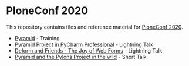 # PloneConf 2020

This repository contains files and reference material for [PloneConf 2020](https://2020.ploneconf.org/).

- [Pyramid](https://2020.ploneconf.org/trainings/pyramid/view) - Training
- [Pyramid Project in PyCharm Professional](https://stevepiercy.github.io/pppp/) - Lightning Talk
- [Deform and Friends - The Joy of Web Forms](https://stevepiercy.github.io/ploneconf2020/deform/) - Lightning Talk
- [Pyramid and the Pylons Project in the wild](https://2020.ploneconf.org/talks/pyramid) - Short Talk
